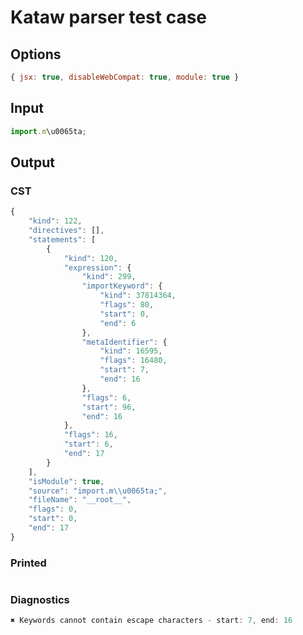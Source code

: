 # Kataw parser test case

## Options

`````js
{ jsx: true, disableWebCompat: true, module: true }
`````

## Input

`````js
import.m\u0065ta;
`````

## Output

### CST

```javascript
{
    "kind": 122,
    "directives": [],
    "statements": [
        {
            "kind": 120,
            "expression": {
                "kind": 299,
                "importKeyword": {
                    "kind": 37814364,
                    "flags": 80,
                    "start": 0,
                    "end": 6
                },
                "metaIdentifier": {
                    "kind": 16595,
                    "flags": 16480,
                    "start": 7,
                    "end": 16
                },
                "flags": 6,
                "start": 96,
                "end": 16
            },
            "flags": 16,
            "start": 6,
            "end": 17
        }
    ],
    "isModule": true,
    "source": "import.m\\u0065ta;",
    "fileName": "__root__",
    "flags": 0,
    "start": 0,
    "end": 17
}
```

### Printed

```javascript

```

### Diagnostics

```javascript
✖ Keywords cannot contain escape characters - start: 7, end: 16

```

